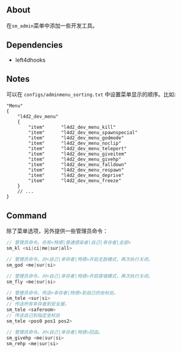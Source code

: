
## About
在`sm_admin`菜单中添加一些开发工具。

## Dependencies
- left4dhooks


## Notes
可以在 `configs/adminmenu_sorting.txt` 中设置菜单显示的顺序。比如:

```vdf
"Menu"
{
    "l4d2_dev_menu"
    {
        "item"		"l4d2_dev_menu_kill"
        "item"		"l4d2_dev_menu_spawnspecial"
        "item"		"l4d2_dev_menu_godmode"
        "item"		"l4d2_dev_menu_noclip"
        "item"		"l4d2_dev_menu_teleport"
        "item"		"l4d2_dev_menu_giveitem"
        "item"		"l4d2_dev_menu_givehp"
        "item"		"l4d2_dev_menu_falldown"
        "item"		"l4d2_dev_menu_respawn"
        "item"		"l4d2_dev_menu_deprive"
        "item"		"l4d2_dev_menu_freeze"
    }
    // ...
}
```

## Command
除了菜单选项，另外提供一些管理员命令：
```c
// 管理员命令。杀死<特感|普通感染者|自己|幸存者|全部>
sm_kl <si|ci|me|sur|all>

// 管理员命令。对<自己|幸存者|特感>开启无敌模式，再次执行关闭。
sm_god <me|sur|si>

// 管理员命令。对<自己|幸存者|特感>开启穿墙模式，再次执行关闭。
sm_fly <me|sur|si>

// 管理员命令。传送<幸存者|特感>到自己的坐标处。
sm_tele <sur|si>
// 传送所有幸存者到安全屋。
sm_tele <saferoom>
// 传送自己到指定坐标处
sm_tele <pos0 pos1 pos2>

// 管理员命令。对<自己|幸存者|特感>回血。
sm_givehp <me|sur|si>
sm_rehp <me|sur|si>
```
